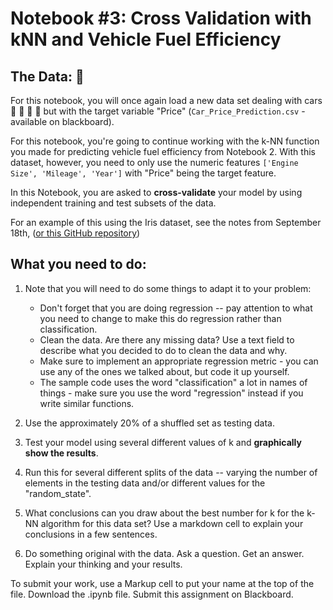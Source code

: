 # Notebook #3: Cross Validation with kNN and Vehicle Fuel Efficiency

## The Data: :blue_car:
For this notebook, you will once again load a new data set dealing with cars :articulated_lorry: :red_car: :taxi: :bus: but with the target variable "Price" (`Car_Price_Prediction.csv` - available on blackboard).

For this notebook, you're going to continue working with the k-NN function you made for predicting vehicle fuel efficiency from Notebook 2. With this dataset, however, you need to only use the numeric features `['Engine Size', 'Mileage', 'Year']` with "Price" being the target feature.

In this Notebook, you are asked to **cross-validate** your model by using independent training and test subsets of the data. 

For an example of this using the Iris dataset, see the notes from September 18th, ([or this GitHub repository](https://github.com/urness/CS167Fall2025/blob/main/Day08_Metrics_and_Testing.ipynb))

## What you need to do: 
1. Note that you will need to do some things to adapt it to your problem:

    - Don't forget that you are doing regression -- pay attention to what you need to change to make this do regression rather than classification.
    - Clean the data. Are there any missing data? Use a text field to describe what you decided to do to clean the data and why.
    - Make sure to implement an appropriate regression metric - you can use any of the ones we talked about, but code it up yourself. 
    - The sample code uses the word "classification" a lot in names of things - make sure you use the word "regression" instead if you write similar functions.

2. Use the approximately 20% of a shuffled set as testing data. 
3. Test your model using several different values of k and **graphically show the results**.
4. Run this for several different splits of the data -- varying the number of elements in the testing data and/or different values for the "random_state". 
5. What conclusions can you draw about the best number for k for the k-NN algorithm for this data set? Use a markdown cell to explain your conclusions in a few sentences.
6. Do something original with the data. Ask a question. Get an answer. Explain your thinking and your results.

To submit your work, use a Markup cell to put your name at the top of the file. Download the .ipynb file. Submit this assignment on Blackboard.
